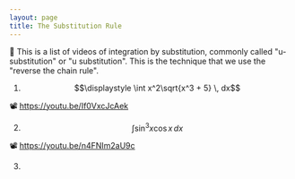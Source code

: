 ```yaml
---
layout: page
title: The Substitution Rule
---
```


📢 This is a list of videos of integration by substitution, commonly called "u-substitution" or "u substitution". This is the technique that we use the "reverse the chain rule".

1) $$\displaystyle \int x^2\sqrt{x^3 + 5} \, dx$$

📽️ <a href="https://youtu.be/If0VxcJcAek" target="_blank">https://youtu.be/If0VxcJcAek</a>



2) $$\displaystyle \int \sin^{3}x\cos x \, dx$$

📽️ <a href="https://youtu.be/n4FNIm2aU9c" target="_blank">https://youtu.be/n4FNIm2aU9c</a>



3) 





